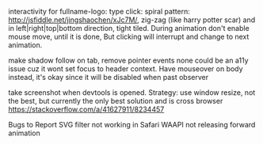 interactivity for fullname-logo: type click: spiral pattern: http://jsfiddle.net/jingshaochen/xJc7M/, zig-zag (like harry potter scar) and in left|right|top|bottom direction, tight tiled. During animation don't enable mouse move, until it is done, But clicking will interrupt and change to next animation.

make shadow follow on tab, remove pointer events none could be an a11y issue cuz it wont set focus to header context. Have mouseover on body instead, it's okay since it will be disabled when past observer

take screenshot when devtools is opened. Strategy: use window resize, not the best, but currently the only best solution and is cross browser https://stackoverflow.com/a/41627911/8234457

Bugs to Report
SVG filter not working in Safari
WAAPI not releasing forward animation

